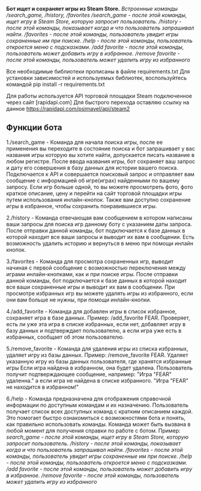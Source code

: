 **Бот ищет и сохраняет игры из Steam Store.**
_Встроенные команды /search_game, /history, /favorites
/search_game - после этой команды, ищет игру в Steam Store, которую запросит пользователь.
/history - после этой команды, показывает когда и что пользователь запрашивал найти.
/favorites - после этой команды, пользователь увидит игры сохраненные им при поиске.
/help - после этой команды, пользователь откроется меню с подсказками.
/add favorite - после этой команды, пользователь может добавить игру в избранное.
/remove favorite - после этой команды, пользователь может удалить игру из избранного_

Все необходимые библиотеки прописаны в файле requirements.txt
Для установки зависимостей и используемых библиотек, воспользуйтесь командой pip install -r requirements.txt


Для работы используется API торговой площадки Steam подключенное через сайт [rapidapi.com]
Для быстрого перехода оставляю ссылку на данное https://rapidapi.com/psimavel/api/steam2


## Функции бота

1./search_game - Команда для начала поиска игры, после ее применения вы переходите в состояние поиска и бот запрашивает
у вас названия игры которую вы хотите найти, допускается писать название в любом регистре.
После ввода названия игры, бот сохраняет ваш запрос и дату его совершения в базу данных для истории вашего поиска.
Подключается к API и совершается поисковый запрос и отправляет вам сообщение с информацией об игре(играх) найденными по вашему 
запросу. Если игр больше одной, то вы можете просмотреть фото, фото краткое описание, цену и перейти на сайт торговой 
площадки игры путем использования инлайн-кнопок. Также вам доступно сохранение игры в избранное, чтобы сохранить 
понравившиеся игры.

2./history - Команда отвечающая вам сообщением в котором написаны ваши запросы для поиска игр данному боту с указанием 
даты запроса. После отправки данной команды, бот подключается к базе данных в которой находит все ваши запросы и выводит
их вам в сообщении. Есть возможность удалить историю и вернуться в меню при помощи инлайн кнопок.



3./favorites - Команда для просмотра сохраненных игр, выводит начиная с первой сообщение с возможностью переключения 
между играми инлайн-кнопками, как и при поиске игры. После отправки данной команды, бот подключается к базе данных в 
которой находит все ваши сохраненные игры и выводит их вам в сообщении. При просмотре избранных игр вы можете удалять 
игры из избранного, если они вам больше не нужны, при помощи инлайн-кнопки.


4./add_favorite - Команда для добавлен игры в список избранное, сохраняет игра в базе данных.
Пример: /add_favorite FEAR.
Проверяет, есть ли уже эта игра в списке избранных, если нет, добавляет игру в базу данных и подтверждает пользователю, 
а если игра уже есть в избранных, сообщает об этом пользователю.

5./remove_favorite - Команда для удаления игры из списка избранных, удаляет игру из базы данных.
Пример: /remove_favorite FEAR.
Удаляет указанную игру из базы данных пользователя, где хранятся избранные игры
Если игра найдена в избранном, она будет удалена. Пользователь получит подтверждающее сообщение, например:
"Игра "FEAR" удаленна." а если игра не найдена в списке избранного.
"Игра "FEAR" не находится в избранном!"

6./help - Команда предназначена для отображения справочной информации по доступным командам и их назначению.
Пользователь получает список всех доступных команд с кратким описанием каждой. 
Это помогает быстро ознакомиться с возможностями бота и понять, как правильно использовать команды.
Команда может быть вызвана в любой момент для получения справки по работе с ботом.
Пример:
_search_game - после этой команды, ищет игру в Steam Store, которую запросит пользователь.
/history - после этой команды, показывает когда и что пользователь запрашивал найти.
/favorites - после этой команды, пользователь увидит игры сохраненные им при поиске.
/help - после этой команды, пользователь откроется меню с подсказками.
/add favorite - после этой команды, пользователь может добавить игру в избранное.
/remove favorite - после этой команды, пользователь может удалить игру из избранного_
